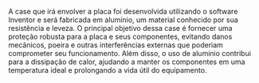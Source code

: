 A case que irá envolver a placa foi desenvolvida utilizando o software Inventor e será fabricada em alumínio, um material conhecido por sua resistência e leveza. O principal objetivo dessa case é fornecer uma proteção robusta para a placa e seus componentes, evitando danos mecânicos, poeira e outras interferências externas que poderiam comprometer seu funcionamento. Além disso, o uso de alumínio contribui para a dissipação de calor, ajudando a manter os componentes em uma temperatura ideal e prolongando a vida útil do equipamento.
